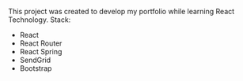 This project was created to develop my portfolio while learning React Technology.
Stack:
- React
- React Router
- React Spring
- SendGrid
- Bootstrap